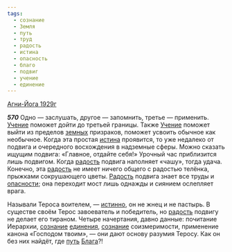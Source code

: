 ```yaml
---
tags:
  - сознание
  - Земля
  - путь
  - труд
  - радость
  - истина
  - опасность
  - благо
  - подвиг
  - учение
  - единение
---
```


[Агни-Йога 1929г](https://127.0.0.1:4002/agni/1929)

___570___
Одно — заслушать, другое — запомнить, третье — применить. [Учение](../../../tags/#учение) поможет дойти до третьей границы. Также [Учение](../../../tags/#учение) поможет выйти из пределов [земных](../../../tags/#Земля) призраков, поможет усвоить обычное как необычное. Когда эта простая [истина](../../../tags/#истина) проявится, то уже недалеко от подвига и очередного восхождения в надземные сферы. Можно сказать ищущим подвига: «Главное, отдайте себя!» Урочный час приблизится лишь подвигом. Когда [радость](../../../tags/#радость) подвига наполняет «чашу», тогда удача. Конечно, эта [радость](../../../tags/#радость) не имеет ничего общего с радостью телёнка, прыжками сокрушающего цветы. [Радость](../../../tags/#радость) подвига знает все труды и [опасности](../../../tags/#опасность); она переходит мост лишь однажды и сиянием ослепляет врага.   

Называли Тероса воителем, — [истинно](../../../tags/#истина), он не жнец и не пастырь. В существе своём Терос завоеватель и победитель, но [радость](../../../tags/#радость) подвигу не делает его тираном. Четыре начертания, давно данные: почитание Иерархии, [сознание](../../../tags/#сознание) [единения](../../../tags/#единение), [сознание](../../../tags/#сознание) соизмеримости, применение канона «Господом твоим», — они дают основу разумия Теросу. Как он без них найдёт, где [путь](../../../tags/#путь) [Блага](../../../tags/#благо)?!